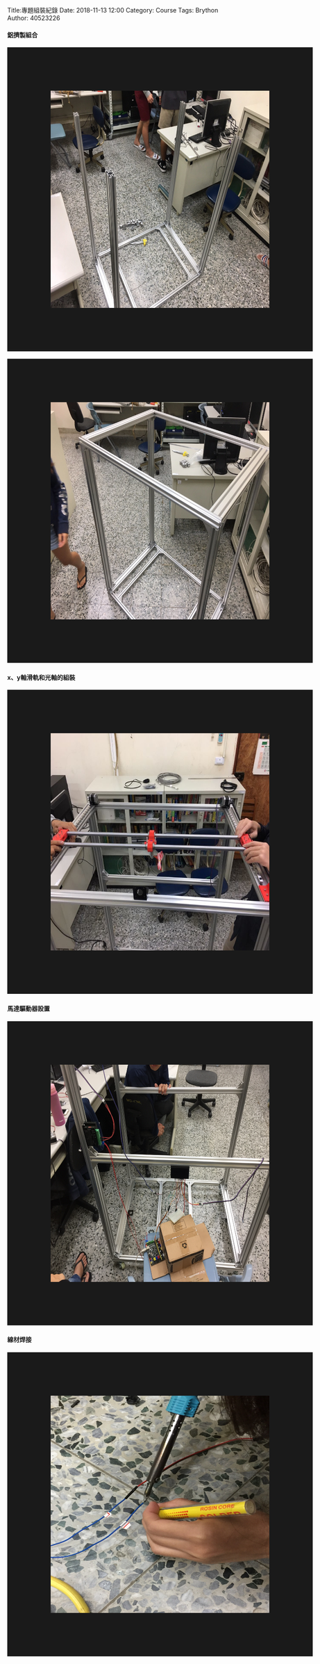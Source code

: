 Title:專題組裝紀錄
Date: 2018-11-13 12:00
Category: Course
Tags: Brython
Author: 40523226


<!-- PELICAN_END_SUMMARY -->
<h4>鋁擠製組合<h4/>

<img src="https://github.com/s40523226/projrct/blob/gh-pages/photo/IMG_2681.JPG?raw=true" alt="組裝" title="www.ytrepeat.com/" border="100" width=" 1000px" height="500px"></a>

<img src="https://github.com/s40523226/projrct/blob/gh-pages/photo/IMG_2684.JPG?raw=true" alt="組裝-1" title="www.ytrepeat.com/" border="100" width=" 1000px" height="500px"></a>

<h4>x、y軸滑軌和光軸的組裝<h4/>

<img src="https://github.com/s40523226/projrct/blob/gh-pages/photo/49436005_2215875102005050_5364848043185143808_n.jpg?raw=true" alt="組裝-2" title="www.ytrepeat.com/" border="100" width=" 1000px" height="500px"></a>

<h4>馬達驅動器設置<h4/>

<img src="https://github.com/s40523226/projrct/blob/gh-pages/photo/IMG_2849.JPG?raw=true" alt="組裝-2" title="www.ytrepeat.com/" border="100" width=" 1000px" height="500px"></a>

<h4>線材焊接<h4/>

<img src="https://github.com/s40523226/projrct/blob/gh-pages/photo/IMG_3151.JPG?raw=true" alt="組裝-2" title="www.ytrepeat.com/" border="100" width=" 1000px" height="500px"></a>